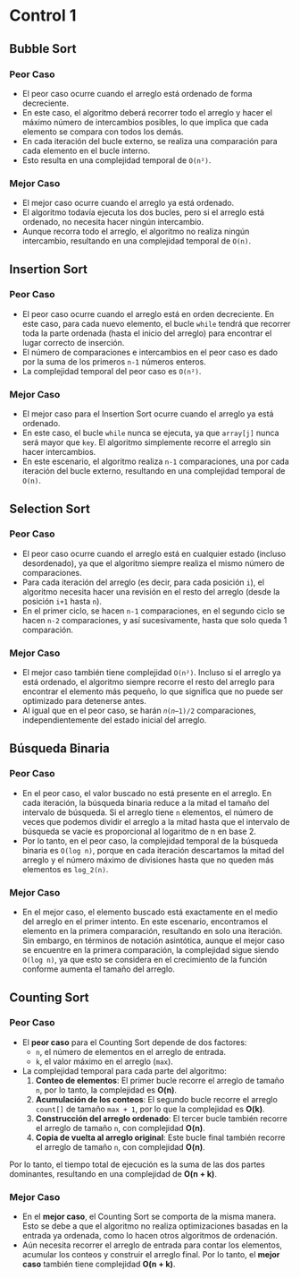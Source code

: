 # Control 1

## Bubble Sort

### Peor Caso 
- El peor caso ocurre cuando el arreglo está ordenado de forma decreciente.
- En este caso, el algoritmo deberá recorrer todo el arreglo y hacer el máximo número de intercambios posibles, lo que implica que cada elemento se compara con todos los demás.
- En cada iteración del bucle externo, se realiza una comparación para cada elemento en el bucle interno.
- Esto resulta en una complejidad temporal de `O(n²)`.

### Mejor Caso

- El mejor caso ocurre cuando el arreglo ya está ordenado.
- El algoritmo todavía ejecuta los dos bucles, pero si el arreglo está ordenado, no necesita hacer ningún intercambio.
- Aunque recorra todo el arreglo, el algoritmo no realiza ningún intercambio, resultando en una complejidad temporal de `O(n)`.

## Insertion Sort

### Peor Caso
- El peor caso ocurre cuando el arreglo está en orden decreciente. En este caso, para cada nuevo elemento, el bucle `while` tendrá que recorrer toda la parte ordenada (hasta el inicio del arreglo) para encontrar el lugar correcto de inserción.
- El número de comparaciones e intercambios en el peor caso es dado por la suma de los primeros `n-1` números enteros.
- La complejidad temporal del peor caso es `O(n²)`.

### Mejor Caso

- El mejor caso para el Insertion Sort ocurre cuando el arreglo ya está ordenado.
- En este caso, el bucle `while` nunca se ejecuta, ya que `array[j]` nunca será mayor que `key`. El algoritmo simplemente recorre el arreglo sin hacer intercambios.
- En este escenario, el algoritmo realiza `n-1` comparaciones, una por cada iteración del bucle externo, resultando en una complejidad temporal de `O(n)`.

## Selection Sort

### Peor Caso

- El peor caso ocurre cuando el arreglo está en cualquier estado (incluso desordenado), ya que el algoritmo siempre realiza el mismo número de comparaciones.
- Para cada iteración del arreglo (es decir, para cada posición `i`), el algoritmo necesita hacer una revisión en el resto del arreglo (desde la posición `i+1` hasta `n`).
- En el primer ciclo, se hacen `n-1` comparaciones, en el segundo ciclo se hacen `n-2` comparaciones, y así sucesivamente, hasta que solo queda 1 comparación.

### Mejor Caso

- El mejor caso también tiene complejidad `O(n²)`. Incluso si el arreglo ya está ordenado, el algoritmo siempre recorre el resto del arreglo para encontrar el elemento más pequeño, lo que significa que no puede ser optimizado para detenerse antes.
- Al igual que en el peor caso, se harán `𝑛(𝑛−1)/2` comparaciones, independientemente del estado inicial del arreglo.

## Búsqueda Binaria

### Peor Caso

- En el peor caso, el valor buscado no está presente en el arreglo. En cada iteración, la búsqueda binaria reduce a la mitad el tamaño del intervalo de búsqueda. Si el arreglo tiene `n` elementos, el número de veces que podemos dividir el arreglo a la mitad hasta que el intervalo de búsqueda se vacíe es proporcional al logaritmo de n en base 2.
- Por lo tanto, en el peor caso, la complejidad temporal de la búsqueda binaria es `O(log n)`, porque en cada iteración descartamos la mitad del arreglo y el número máximo de divisiones hasta que no queden más elementos es `log_2(n)`.

### Mejor Caso

- En el mejor caso, el elemento buscado está exactamente en el medio del arreglo en el primer intento. En este escenario, encontramos el elemento en la primera comparación, resultando en solo una iteración. Sin embargo, en términos de notación asintótica, aunque el mejor caso se encuentre en la primera comparación, la complejidad sigue siendo `O(log n)`, ya que esto se considera en el crecimiento de la función conforme aumenta el tamaño del arreglo.

## Counting Sort

### Peor Caso
- El **peor caso** para el Counting Sort depende de dos factores:
  - `n`, el número de elementos en el arreglo de entrada.
  - `k`, el valor máximo en el arreglo (`max`).
- La complejidad temporal para cada parte del algoritmo:
  1. **Conteo de elementos**: El primer bucle recorre el arreglo de tamaño `n`, por lo tanto, la complejidad es **O(n)**.
  2. **Acumulación de los conteos**: El segundo bucle recorre el arreglo `count[]` de tamaño `max + 1`, por lo que la complejidad es **O(k)**.
  3. **Construcción del arreglo ordenado**: El tercer bucle también recorre el arreglo de tamaño `n`, con complejidad **O(n)**.
  4. **Copia de vuelta al arreglo original**: Este bucle final también recorre el arreglo de tamaño `n`, con complejidad **O(n)**.

Por lo tanto, el tiempo total de ejecución es la suma de las dos partes dominantes, resultando en una complejidad de **O(n + k)**.

### Mejor Caso
- En el **mejor caso**, el Counting Sort se comporta de la misma manera. Esto se debe a que el algoritmo no realiza optimizaciones basadas en la entrada ya ordenada, como lo hacen otros algoritmos de ordenación.
- Aún necesita recorrer el arreglo de entrada para contar los elementos, acumular los conteos y construir el arreglo final. Por lo tanto, el **mejor caso** también tiene complejidad **O(n + k)**.
